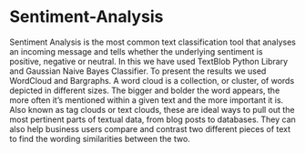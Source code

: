 # Sentiment-Analysis
Sentiment Analysis is the most common text classification tool that analyses an incoming message and tells whether the underlying sentiment is positive, negative or neutral.
In this we have used TextBlob Python Library and Gaussian Naive Bayes Classifier.
To present the results we used WordCloud and Bargraphs.
A word cloud is a collection, or cluster, of words depicted in different sizes. The bigger and bolder the word appears, the more often it’s mentioned within a given text and the more important it is. Also known as tag clouds or text clouds, these are ideal ways to pull out the most pertinent parts of textual data, from blog posts to databases. They can also help business users compare and contrast two different pieces of text to find the wording similarities between the two.
